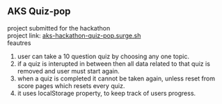 ## AKS Quiz-pop
 project submitted for the hackathon  
 project link: [aks-hackathon-quiz-pop.surge.sh](http://aks-hackathon-quiz-pop.surge.sh)  
 feautres  
 1. user can take a 10 question quiz by choosing any one topic.  
 2. if a quiz is interupted in between then all data related to that quiz is removed and user must start again.  
 3. when a quiz is completed it cannot be taken again, unless reset from score pages which resets every quiz.  
 4. it uses localStorage property, to keep track of users progress.  
 
